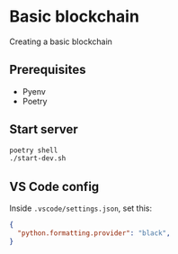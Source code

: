 # Basic blockchain

Creating a basic blockchain

## Prerequisites

* Pyenv
* Poetry

## Start server

```sh
poetry shell
./start-dev.sh
```

## VS Code config

Inside `.vscode/settings.json`, set this:

```json
{
  "python.formatting.provider": "black",
}
```
